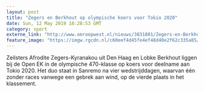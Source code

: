 ```yaml
---
layout: post
title: "Zegers en Berkhout op olympische koers voor Tokio 2020"
date: Sun, 12 May 2019 18:28:53 GMT
category: sport
externe_link: "http://www.omroepwest.nl/nieuws/3831801/Zegers-en-Berkhout-op-olympische-koers-voor-Tokio-2020"
feature_image: "https://imgw.rgcdn.nl/c60eef4d45fe4ef48d40e2f62c335a85/opener/3817075.jpg"
---
```


Zeilsters Afrodite Zegers-Kyranakou uit Den Haag en Lobke Berkhout liggen bij de Open EK in de olympische 470-klasse op koers voor deelname aan Tokio 2020. Het duo staat in Sanremo na vier wedstrijddagen, waarvan één zonder races vanwege een gebrek aan wind, op de vierde plaats in het klassement.
